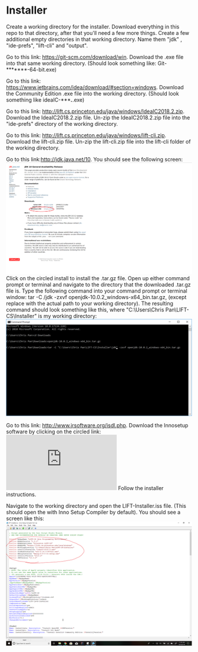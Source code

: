 # Installer
Create a working directory for the installer. Download everything in this repo to that directory, after that you'll need a few more things. Create a few additional empty directories in that working directory. Name them "jdk" , "ide-prefs", "lift-cli" and "output".

Go to this link: https://git-scm.com/download/win. Download the .exe file into that same working directory. (Should look something like: Git-*******-64-bit.exe)

Go to this link: https://www.jetbrains.com/idea/download/#section=windows. Download the Community Edition .exe file into the working directory. (Should look something like ideaIC-******.***.exe)

Go to this link: http://lift.cs.princeton.edu/java/windows/IdeaIC2018.2.zip. Download the IdeaIC2018.2.zip file. Un-zip the IdeaIC2018.2.zip file into the "ide-prefs" directory of the working directory.

Go to this link: http://lift.cs.princeton.edu/java/windows/lift-cli.zip. Download the lift-cli.zip file. Un-zip the lift-cli.zip file into the lift-cli folder of the working directory. 

Go to this link:http://jdk.java.net/10. You should see the following screen:
![alt_text](https://github.com/chrispan68/Installer/blob/master/openjdksnapshot.png)
Click on the circled install to install the .tar.gz file. Open up either command prompt or terminal and navigate to the directory that the downloaded .tar.gz file is. Type the following command into your command prompt or terminal window: tar -C <path to working directory>/jdk -zxvf openjdk-10.0.2_windows-x64_bin.tar.gz, (except replace <path to working directory> with the actual path to your working directory). The resulting command should look something like this, where "C:\Users\Chris Pan\LIFT-CS\Installer" is my working directory:
![alt_text](https://github.com/chrispan68/Installer/blob/master/cmd-targz-unzipping.png)

Go to this link: http://www.jrsoftware.org/isdl.php. Download the Innosetup software by clicking on the circled link:
![alt_text](http://www.jrsoftware.org/isdl.php)
Follow the installer instructions. 

Navigate to the working directory and open the LIFT-Installer.iss file. (This should open the with Inno Setup Compiler by default). You should see a screen like this: 
![alt_text](https://github.com/chrispan68/Installer/blob/master/inno-setup-compilation.png)
